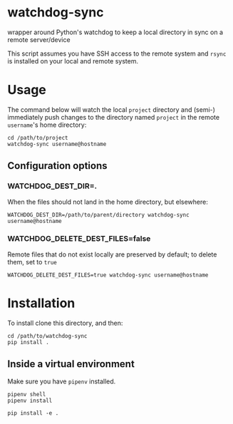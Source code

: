 # watchdog-sync

wrapper around Python's watchdog to keep a local directory in sync on a remote server/device

This script assumes you have SSH access to the remote system and `rsync` is installed on your local and remote system.


# Usage

The command below will watch the local `project` directory and (semi-) immediately push changes to the directory named
`project` in the remote `username`'s home directory:

```
cd /path/to/project
watchdog-sync username@hostname
```

## Configuration options

### WATCHDOG_DEST_DIR=.

When the files should not land in the home directory, but elsewhere:

```
WATCHDOG_DEST_DIR=/path/to/parent/directory watchdog-sync username@hostname
```


### WATCHDOG_DELETE_DEST_FILES=false

Remote files that do not exist locally are preserved by default; to delete them, set to `true`

```
WATCHDOG_DELETE_DEST_FILES=true watchdog-sync username@hostname
```


# Installation

To install clone this directory, and then:

```
cd /path/to/watchdog-sync
pip install .
```

## Inside a virtual environment

Make sure you have `pipenv` installed.

```
pipenv shell
pipenv install

pip install -e .
```
